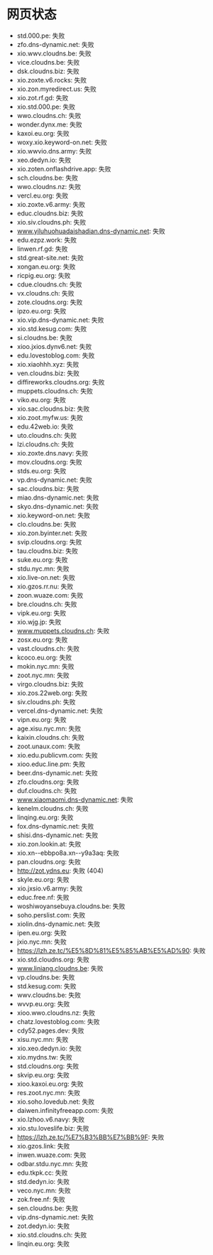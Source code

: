 # 网页状态
- std.000.pe: 失败
- zfo.dns-dynamic.net: 失败
- xio.wwv.cloudns.be: 失败
- vice.cloudns.be: 失败
- dsk.cloudns.biz: 失败
- xio.zoxte.v6.rocks: 失败
- xio.zon.myredirect.us: 失败
- xio.zot.rf.gd: 失败
- xio.std.000.pe: 失败
- wwo.cloudns.ch: 失败
- wonder.dynx.me: 失败
- kaxoi.eu.org: 失败
- woxy.xio.keyword-on.net: 失败
- xio.wwvio.dns.army: 失败
- xeo.dedyn.io: 失败
- xio.zoten.onflashdrive.app: 失败
- sch.cloudns.be: 失败
- wwo.cloudns.nz: 失败
- vercl.eu.org: 失败
- xio.zoxte.v6.army: 失败
- educ.cloudns.biz: 失败
- xio.siv.cloudns.ph: 失败
- www.yiluhuohuadaishadian.dns-dynamic.net: 失败
- edu.ezpz.work: 失败
- linwen.rf.gd: 失败
- std.great-site.net: 失败
- xongan.eu.org: 失败
- ricpig.eu.org: 失败
- cdue.cloudns.ch: 失败
- vx.cloudns.ch: 失败
- zote.cloudns.org: 失败
- ipzo.eu.org: 失败
- xio.vip.dns-dynamic.net: 失败
- xio.std.kesug.com: 失败
- si.cloudns.be: 失败
- xioo.jxios.dynv6.net: 失败
- edu.lovestoblog.com: 失败
- xio.xiaohhh.xyz: 失败
- ven.cloudns.biz: 失败
- diffireworks.cloudns.org: 失败
- muppets.cloudns.ch: 失败
- viko.eu.org: 失败
- xio.sac.cloudns.biz: 失败
- xio.zoot.myfw.us: 失败
- edu.42web.io: 失败
- uto.cloudns.ch: 失败
- lzi.cloudns.ch: 失败
- xio.zoxte.dns.navy: 失败
- mov.cloudns.org: 失败
- stds.eu.org: 失败
- vp.dns-dynamic.net: 失败
- sac.cloudns.biz: 失败
- miao.dns-dynamic.net: 失败
- skyo.dns-dynamic.net: 失败
- xio.keyword-on.net: 失败
- clo.cloudns.be: 失败
- xio.zon.byinter.net: 失败
- svip.cloudns.org: 失败
- tau.cloudns.biz: 失败
- suke.eu.org: 失败
- stdu.nyc.mn: 失败
- xio.live-on.net: 失败
- xio.gzos.rr.nu: 失败
- zoon.wuaze.com: 失败
- bre.cloudns.ch: 失败
- vipk.eu.org: 失败
- xio.wjg.jp: 失败
- www.muppets.cloudns.ch: 失败
- zosx.eu.org: 失败
- vast.cloudns.ch: 失败
- kcoco.eu.org: 失败
- mokin.nyc.mn: 失败
- zoot.nyc.mn: 失败
- virgo.cloudns.biz: 失败
- xio.zos.22web.org: 失败
- siv.cloudns.ph: 失败
- vercel.dns-dynamic.net: 失败
- vipn.eu.org: 失败
- age.xisu.nyc.mn: 失败
- kaixin.cloudns.ch: 失败
- zoot.unaux.com: 失败
- xio.edu.publicvm.com: 失败
- xioo.educ.line.pm: 失败
- beer.dns-dynamic.net: 失败
- zfo.cloudns.org: 失败
- duf.cloudns.ch: 失败
- www.xiaomaomi.dns-dynamic.net: 失败
- kenelm.cloudns.ch: 失败
- linqing.eu.org: 失败
- fox.dns-dynamic.net: 失败
- shisi.dns-dynamic.net: 失败
- xio.zon.lookin.at: 失败
- xio.xn--ebbpo8a.xn--y9a3aq: 失败
- pan.cloudns.org: 失败
- http://zot.ydns.eu: 失败 (404)
- skyle.eu.org: 失败
- xio.jxsio.v6.army: 失败
- educ.free.nf: 失败
- woshiwoyansebuya.cloudns.be: 失败
- soho.perslist.com: 失败
- xiolin.dns-dynamic.net: 失败
- ipen.eu.org: 失败
- jxio.nyc.mn: 失败
- https://lzh.ze.tc/%E5%8D%81%E5%85%AB%E5%AD%90: 失败
- xio.std.cloudns.org: 失败
- www.liniang.cloudns.be: 失败
- vp.cloudns.be: 失败
- std.kesug.com: 失败
- wwv.cloudns.be: 失败
- wvvp.eu.org: 失败
- xioo.wwo.cloudns.nz: 失败
- chatz.lovestoblog.com: 失败
- cdy52.pages.dev: 失败
- xisu.nyc.mn: 失败
- xio.xeo.dedyn.io: 失败
- xio.mydns.tw: 失败
- std.cloudns.org: 失败
- skvip.eu.org: 失败
- xioo.kaxoi.eu.org: 失败
- res.zoot.nyc.mn: 失败
- xio.soho.lovedub.net: 失败
- daiwen.infinityfreeapp.com: 失败
- xio.lzhoo.v6.navy: 失败
- xio.stu.loveslife.biz: 失败
- https://lzh.ze.tc/%E7%B3%BB%E7%BB%9F: 失败
- xio.gzos.link: 失败
- inwen.wuaze.com: 失败
- odbar.stdu.nyc.mn: 失败
- edu.tkpk.cc: 失败
- std.dedyn.io: 失败
- veco.nyc.mn: 失败
- zok.free.nf: 失败
- sen.cloudns.be: 失败
- vip.dns-dynamic.net: 失败
- zot.dedyn.io: 失败
- xio.std.cloudns.ch: 失败
- linqin.eu.org: 失败
